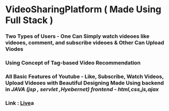 # VideoSharingPlatform ( Made Using Full Stack ) 

<h3> Two Types of Users - One Can Simply watch videoes like videoes, comment, and subscribe videoes & Other Can Upload Viodes   </h3>
<h3> Using Concept of Tag-based Video Recommendation </h3>

<h3>All Basic Features of Youtube - Like, Subscribe, Watch Videos, Upload Videoes with Beautiful Designing 
Made Using backend in <b><i> JAVA (jsp , servlet ,Hyebernet) frontend - html,css,js,ajax</b></i></h3>

<h3> Link : <a href="https://www.youtube.com/watch?v=3JpYOyvNbQg">Live</a>a</h3>
